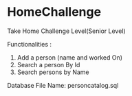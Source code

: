 # HomeChallenge
Take Home Challenge Level(Senior Level)

Functionalities :
1. Add a person (name and worked On) 
2. Search a person By Id
3. Search persons by Name


Database File Name: personcatalog.sql